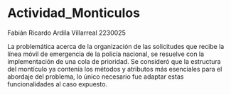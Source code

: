# Actividad_Monticulos

Fabián Ricardo Ardila Villarreal 2230025

La problemática acerca de la organización de las solicitudes que recibe la línea móvil de emergencia de la policía nacional, se resuelve con la implementación de una cola de prioridad.
Se consideró que la estructura del montículo ya contenía los métodos y atributos más esenciales para el abordaje del problema, lo único necesario fue adaptar estas funcionalidades al caso expuesto.
